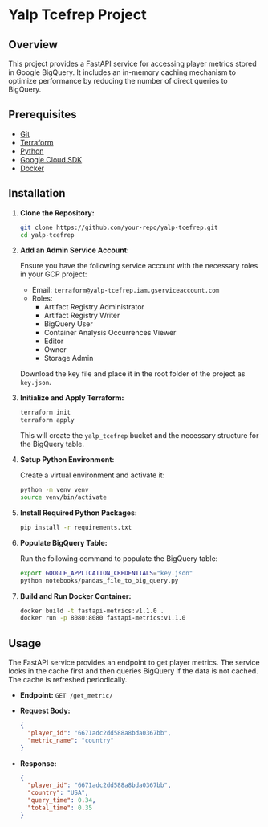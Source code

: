 # Yalp Tcefrep Project

## Overview

This project provides a FastAPI service for accessing player metrics stored in Google BigQuery. It includes an in-memory caching mechanism to optimize performance by reducing the number of direct queries to BigQuery.

## Prerequisites

- [Git](https://git-scm.com/)
- [Terraform](https://www.terraform.io/)
- [Python](https://www.python.org/downloads/)
- [Google Cloud SDK](https://cloud.google.com/sdk/docs/install)
- [Docker](https://www.docker.com/products/docker-desktop)

## Installation

1. **Clone the Repository:**

    ```bash
    git clone https://github.com/your-repo/yalp-tcefrep.git
    cd yalp-tcefrep
    ```

2. **Add an Admin Service Account:**

    Ensure you have the following service account with the necessary roles in your GCP project:
    
    - Email: `terraform@yalp-tcefrep.iam.gserviceaccount.com`
    - Roles:
      - Artifact Registry Administrator
      - Artifact Registry Writer
      - BigQuery User
      - Container Analysis Occurrences Viewer
      - Editor
      - Owner
      - Storage Admin

    Download the key file and place it in the root folder of the project as `key.json`.

3. **Initialize and Apply Terraform:**

    ```bash
    terraform init
    terraform apply
    ```

    This will create the `yalp_tcefrep` bucket and the necessary structure for the BigQuery table.

4. **Setup Python Environment:**

    Create a virtual environment and activate it:

    ```bash
    python -m venv venv
    source venv/bin/activate
    ```

5. **Install Required Python Packages:**

    ```bash
    pip install -r requirements.txt
    ```

6. **Populate BigQuery Table:**

    Run the following command to populate the BigQuery table:

    ```bash
    export GOOGLE_APPLICATION_CREDENTIALS="key.json"
    python notebooks/pandas_file_to_big_query.py
    ```

7. **Build and Run Docker Container:**

    ```bash
    docker build -t fastapi-metrics:v1.1.0 .
    docker run -p 8080:8080 fastapi-metrics:v1.1.0
    ```

## Usage

The FastAPI service provides an endpoint to get player metrics. The service looks in the cache first and then queries BigQuery if the data is not cached. The cache is refreshed periodically.

- **Endpoint:** `GET /get_metric/`

- **Request Body:**
    ```json
    {
      "player_id": "6671adc2dd588a8bda0367bb",
      "metric_name": "country"
    }
    ```

- **Response:**
    ```json
    {
      "player_id": "6671adc2dd588a8bda0367bb",
      "country": "USA",
      "query_time": 0.34,
      "total_time": 0.35
    }
    ```
